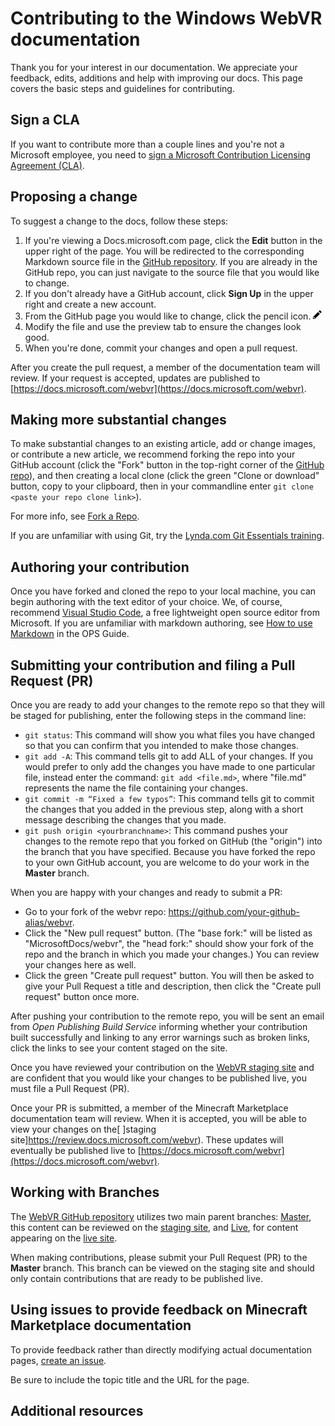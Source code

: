 # Contributing to the Windows WebVR documentation

Thank you for your interest in our documentation. We appreciate your feedback, edits, additions and help with improving our docs. This page covers the basic steps and guidelines for contributing.

## Sign a CLA

If you want to contribute more than a couple lines and you're not a Microsoft employee, you need to [sign a Microsoft Contribution Licensing Agreement (CLA)](https://cla.microsoft.com/). 

## Proposing a change

To suggest a change to the docs, follow these steps:

1. If you're viewing a Docs.microsoft.com page, click the **Edit** button in the upper right of the page.  You will be redirected to the corresponding Markdown source file in the [GitHub repository](https://github.com/MicrosoftDocs/webvr).  If you are already in the GitHub repo, you can just navigate to the source file that you would like to change.
2. If you don't already have a GitHub account, click **Sign Up** in the upper right and create a new account.
3. From the GitHub page you would like to change, click the pencil icon. 
<svg aria-hidden="true" class="octicon octicon-pencil" height="16" version="1.1" viewBox="0 0 14 16" width="14"><path fill-rule="evenodd" d="M0 12v3h3l8-8-3-3-8 8zm3 2H1v-2h1v1h1v1zm10.3-9.3L12 6 9 3l1.3-1.3a.996.996 0 0 1 1.41 0l1.59 1.59c.39.39.39 1.02 0 1.41z"></path></svg>
4. Modify the file and use the preview tab to ensure the changes look good.
5. When you're done, commit your changes and open a pull request.

After you create the pull request, a member of the documentation team will review. If your request is accepted, updates are published to [https://docs.microsoft.com/webvr](https://docs.microsoft.com/webvr).


## Making more substantial changes

To make substantial changes to an existing article, add or change images, or contribute a new article, we recommend forking the repo into your GitHub account (click the "Fork" button in the top-right corner of the [GitHub repo](https://github.com/MicrosoftDocs/webvr)), and then creating a local clone (click the green "Clone or download" button, copy to your clipboard, then in your commandline enter `git clone <paste your repo clone link>`).

For more info, see [Fork a Repo](https://help.github.com/articles/fork-a-repo/).

If you are unfamiliar with using Git, try the [Lynda.com Git Essentials training](https://www.lynda.com/Git-tutorials/Git-Essential-Training/100222-2.html).

## Authoring your contribution

Once you have forked and cloned the repo to your local machine, you can begin authoring with the text editor of your choice.  We, of course, recommend [Visual Studio Code](https://code.visualstudio.com/), a free lightweight open source editor from Microsoft. If you are unfamiliar with markdown authoring, see [How to use Markdown](https://review.docs.microsoft.com/en-us/help/contribute/contribute-how-to-write-use-markdown) in the OPS Guide. 

## Submitting your contribution and filing a Pull Request (PR)

Once you are ready to add your changes to the remote repo so that they will be staged for publishing, enter the following steps in the command line:
- `git status`: This command will show you what files you have changed so that you can confirm that you intended to make those changes. 
- `git add -A`: This command tells git to add ALL of your changes. If you would prefer to only add the changes you have made to one particular file, instead enter the command: `git add <file.md>`, where "file.md" represents the name the file containing your changes.
- `git commit -m “Fixed a few typos”`: This command tells git to commit the changes that you added in the previous step, along with a short message describing the changes that you made.
- `git push origin <yourbranchname>`: This command pushes your changes to the remote repo that you forked on GitHub (the "origin") into the branch that you have specified. Because you have forked the repo to your own GitHub account, you are welcome to do your work in the **Master** branch. 

When you are happy with your changes and ready to submit a PR:
- Go to your fork of the webvr repo: https://github.com/your-github-alias/webvr.
- Click the "New pull request" button. (The "base fork:" will be listed as "MicrosoftDocs/webvr", the "head fork:" should show your fork of the repo and the branch in which you made your changes.) You can review your changes here as well. 
- Click the green "Create pull request" button. You will then be asked to give your Pull Request a title and description, then click the "Create pull request" button once more.

After pushing your contribution to the remote repo, you will be sent an email from *Open Publishing Build Service* informing whether your contribution built successfully and linking to any error warnings such as broken links, click the links to see your content staged on the site.

Once you have reviewed your contribution on the [WebVR staging site](https://review.docs.microsoft.com/webvr) and are confident that you would like your changes to be published live, you must file a Pull Request (PR).

Once your PR is submitted, a member of the Minecraft Marketplace documentation team will review. When it is accepted, you will be able to view your changes on the[ ]staging site]https://review.docs.microsoft.com/webvr). These updates will eventually be published live to [https://docs.microsoft.com/webvr](https://docs.microsoft.com/webvr).

## Working with Branches

The [WebVR GitHub repository](https://github.com/MicrosoftDocs/webvr) utilizes two main parent branches: [Master](https://github.com/MicrosoftDocs/webvr/tree/master), this content can be reviewed on the [staging site](https://review.docs.microsoft.com/webvr), and [Live](https://github.com/MicrosoftDocs/webvr/tree/live), for content appearing on the [live site](https://docs.microsoft.com/webvr). 

When making contributions, please submit your Pull Request (PR) to the **Master** branch. This branch can be viewed on the staging site and should only contain contributions that are ready to be published live.

## Using issues to provide feedback on Minecraft Marketplace documentation

To provide feedback rather than directly modifying actual documentation pages, [create an issue](https://github.com/MicrosoftDocs/webvr/issues).

Be sure to include the topic title and the URL for the page.

## Additional resources
